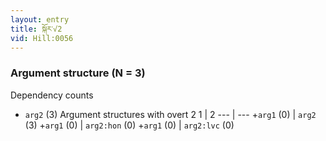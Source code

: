 ```yaml
---
layout: entry
title: སྐོར་√2
vid: Hill:0056
---
```

### Argument structure (N = 3)
Dependency counts
* `arg2` (3)
Argument structures with overt 2
1 | 2
--- | ---
+`arg1` (0) | `arg2` (3)
+`arg1` (0) | `arg2:hon` (0)
+`arg1` (0) | `arg2:lvc` (0)
